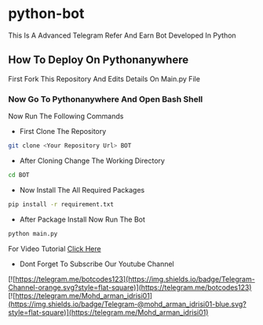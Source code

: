 # python-bot
This Is A Advanced Telegram Refer And Earn Bot Developed In Python 

## How To Deploy On Pythonanywhere

First Fork This Repository And Edits Details On Main.py File

### Now Go To Pythonanywhere And Open Bash Shell

 Now Run The Following Commands

- First Clone The Repository

```bash
git clone <Your Repository Url> BOT
```
- After Cloning Change The Working Directory 


```bash
cd BOT
 ```

- Now Install The All Required Packages

```bash
pip install -r requirement.txt
```

- After Package Install Now Run The Bot

```bash
python main.py
```

For Video Tutorial [Click Here](https://youtu.be/z1UY8UjQpKw)

- Dont Forget To Subscribe Our Youtube Channel

[![https://telegram.me/botcodes123](https://img.shields.io/badge/Telegram-Channel-orange.svg?style=flat-square)](https://telegram.me/botcodes123)
[![https://telegram.me/Mohd_arman_idrisi01](https://img.shields.io/badge/Telegram-@mohd_arman_idrisi01-blue.svg?style=flat-square)](https://telegram.me/Mohd_arman_idrisi01)
 
